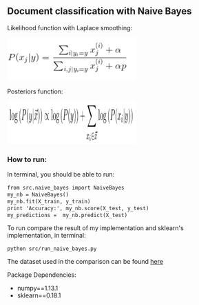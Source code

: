 ## Document classification with Naive Bayes

Likelihood function with Laplace smoothing: 

<img src="https://github.com/gogowenzhang/machine-learning-algorithms-python/blob/master/img/likelihood.png" width='300' height='100'>

Posteriors function: 

<img src="https://github.com/gogowenzhang/machine-learning-algorithms-python/blob/master/img/posterior.png" width='300' height='100'>



### How to run:
In terminal, you should be able to run:
```
from src.naive_bayes import NaiveBayes
my_nb = NaiveBayes()
my_nb.fit(X_train, y_train)
print 'Accuracy:', my_nb.score(X_test, y_test)
my_predictions =  my_nb.predict(X_test)
```


To run compare the result of my implementation and sklearn's implementation, in terminal: 
```
python src/run_naive_bayes.py
```

The dataset used in the comparison can be found [here](https://archive.ics.uci.edu/ml/machine-learning-databases/spambase/spambase.names)


Package Dependencies:
- numpy==1.13.1
- sklearn==0.18.1
